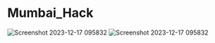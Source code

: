 # Mumbai_Hack
![Screenshot 2023-12-17 095832](https://github.com/Kj1710/Mumbai_Hack/assets/112983519/0606aeea-db05-48de-bc6e-fab12d3b3b8f)
![Screenshot 2023-12-17 095832](https://github.com/Kj1710/Mumbai_Hack/assets/112983519/53f2aff1-9b66-4a3f-8050-1a1d32f52baa)


